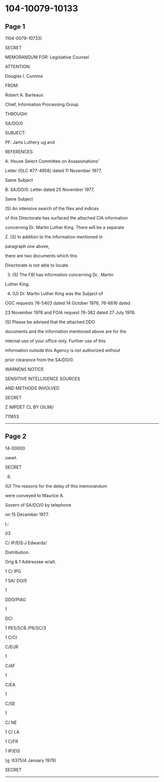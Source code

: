 # 104-10079-10133

## Page 1

1104-0079-10733)

SECRET

MEMORANDUM FOR: Legislative Counsel

ATTENTION:

Douglas I. Cunnins

FROM:

Robert A. Barteaux

Chief, Information Processing Group

THROUGH:

SA/DO/0

SUBJECT:

PF: Jarts Luthery ug and

REFERENCES:

A. House Select Committee on Assassinations'

Letter (OLC #77-4958) dated 11 November 1977,

Same Subject

B. SA/DO/0. Letter dated 25 November 1977,

Same Subject

(S) An intensive search of the files and indices

of this Directorate has surfaced the attached CIA information

concerning Dr. Martin Luther King. There will be a separate

Z. (S) In addition to the information mentioned in

paragraph one above,

there are two documents which this

Directorate is not able to locate.

3. (S) The FBI has information concerning Dr.. Martin

Luther King.

4. (U) Dr. Martin Luther King was the Subject of

OGC requests 76-5403 dated 14 October 1976, 76-6616 dated

23 November 1976 and FOIA request 76-382 dated 27 July 1976.

(S) Please be advised that the attached DDO

documents and the information mentioned above are for the

internal use of your office only. Further use of this

information outside this Agency is not authorized without

prior clearance from the SA/DO/0.

WARNENS NOTICE

SENSITIVE INTELLIGENCE SOURCES

AND METHODS INVOLVED

SECRET

Z IMPDET CL BY OIL98/

711653

---

## Page 2

14-00000

uwwt.

SECRET

6.

(U) The reasons for the delay of this memorandum

were conveyed to Maurice A.

Sovern of SA/DO/0 by telephone

on 15 December 1977.

t.:

03

C/ IP/EIS:J Edwards/

Distribution:

Orig & 1 Addressee w/att.

1 C/ IPG

1 SA/ DO/0

1

DDO/PIAG

1

DCI

1 PES/SCB /P6/SC/3

1 C/CI

C/EUR

1

C/AF

1

C/EA

1

C/SE

1

C/ NE

1 C/ LA

1 C/FR

1 IP/EIS

}g :6375(4 January 1978)

SECRET

---

